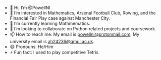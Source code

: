 - 👋 Hi, I’m @PowellNI
- 👀 I’m interested in Mathematics, Arsenal Football Club, Rowing, and the Financial Fair Play case against Manchester City.
- 🌱 I’m currently learning Mathmematics.
- 💞️ I’m looking to collaborate on Python related projects and coursework.
- 📫 How to reach me: My email is powellni@protonmail.com. My university email is ah24236@qmul.ac.uk.
- 😄 Pronouns: He/Him
- ⚡ Fun fact: I used to play competitive Tetris.

<!---
PowellNI/PowellNI is a ✨ special ✨ repository because its `README.md` (this file) appears on your GitHub profile.
You can click the Preview link to take a look at your changes.
--->
